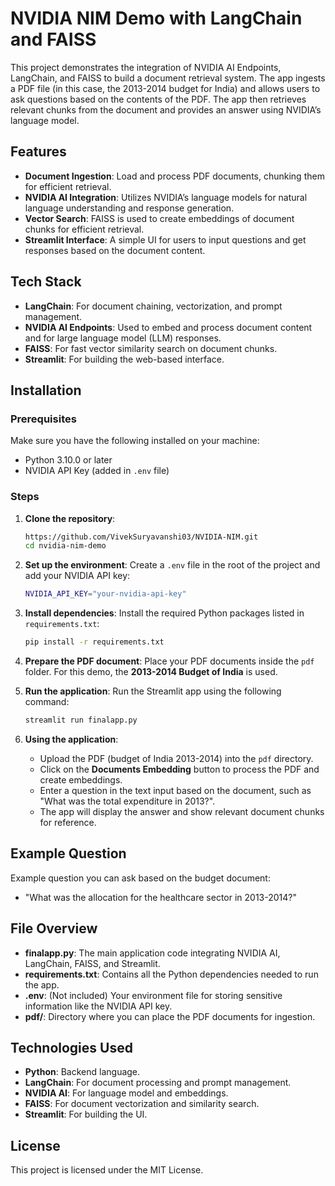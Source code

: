 # NVIDIA NIM Demo with LangChain and FAISS

This project demonstrates the integration of NVIDIA AI Endpoints, LangChain, and FAISS to build a document retrieval system. The app ingests a PDF file (in this case, the 2013-2014 budget for India) and allows users to ask questions based on the contents of the PDF. The app then retrieves relevant chunks from the document and provides an answer using NVIDIA’s language model.

## Features
- **Document Ingestion**: Load and process PDF documents, chunking them for efficient retrieval.
- **NVIDIA AI Integration**: Utilizes NVIDIA’s language models for natural language understanding and response generation.
- **Vector Search**: FAISS is used to create embeddings of document chunks for efficient retrieval.
- **Streamlit Interface**: A simple UI for users to input questions and get responses based on the document content.

## Tech Stack
- **LangChain**: For document chaining, vectorization, and prompt management.
- **NVIDIA AI Endpoints**: Used to embed and process document content and for large language model (LLM) responses.
- **FAISS**: For fast vector similarity search on document chunks.
- **Streamlit**: For building the web-based interface.

## Installation

### Prerequisites
Make sure you have the following installed on your machine:
- Python 3.10.0 or later
- NVIDIA API Key (added in `.env` file)

### Steps

1. **Clone the repository**:
    ```bash
    https://github.com/VivekSuryavanshi03/NVIDIA-NIM.git
    cd nvidia-nim-demo
    ```

2. **Set up the environment**:
    Create a `.env` file in the root of the project and add your NVIDIA API key:
    ```bash
    NVIDIA_API_KEY="your-nvidia-api-key"
    ```

3. **Install dependencies**:
    Install the required Python packages listed in `requirements.txt`:
    ```bash
    pip install -r requirements.txt
    ```

4. **Prepare the PDF document**:
    Place your PDF documents inside the `pdf` folder. For this demo, the **2013-2014 Budget of India** is used.

5. **Run the application**:
    Run the Streamlit app using the following command:
    ```bash
    streamlit run finalapp.py
    ```

6. **Using the application**:
    - Upload the PDF (budget of India 2013-2014) into the `pdf` directory.
    - Click on the **Documents Embedding** button to process the PDF and create embeddings.
    - Enter a question in the text input based on the document, such as "What was the total expenditure in 2013?".
    - The app will display the answer and show relevant document chunks for reference.

## Example Question
Example question you can ask based on the budget document:
- "What was the allocation for the healthcare sector in 2013-2014?"

## File Overview
- **finalapp.py**: The main application code integrating NVIDIA AI, LangChain, FAISS, and Streamlit.
- **requirements.txt**: Contains all the Python dependencies needed to run the app.
- **.env**: (Not included) Your environment file for storing sensitive information like the NVIDIA API key.
- **pdf/**: Directory where you can place the PDF documents for ingestion.

## Technologies Used
- **Python**: Backend language.
- **LangChain**: For document processing and prompt management.
- **NVIDIA AI**: For language model and embeddings.
- **FAISS**: For document vectorization and similarity search.
- **Streamlit**: For building the UI.

## License
This project is licensed under the MIT License.
